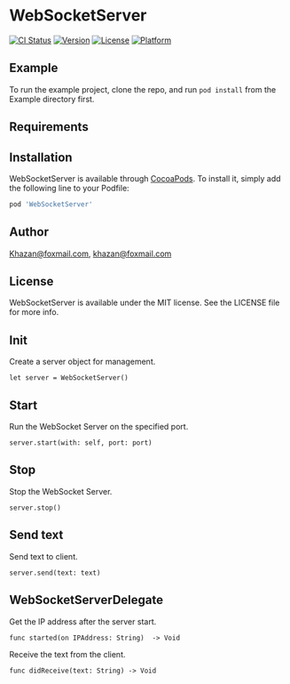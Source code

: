 # WebSocketServer

[![CI Status](https://img.shields.io/travis/Khazan@foxmail.com/WebSocketServer.svg?style=flat)](https://travis-ci.org/Khazan@foxmail.com/WebSocketServer)
[![Version](https://img.shields.io/cocoapods/v/WebSocketServer.svg?style=flat)](https://cocoapods.org/pods/WebSocketServer)
[![License](https://img.shields.io/cocoapods/l/WebSocketServer.svg?style=flat)](https://cocoapods.org/pods/WebSocketServer)
[![Platform](https://img.shields.io/cocoapods/p/WebSocketServer.svg?style=flat)](https://cocoapods.org/pods/WebSocketServer)

## Example

To run the example project, clone the repo, and run `pod install` from the Example directory first.

## Requirements

## Installation

WebSocketServer is available through [CocoaPods](https://cocoapods.org). To install
it, simply add the following line to your Podfile:

```ruby
pod 'WebSocketServer'
```

## Author

Khazan@foxmail.com, khazan@foxmail.com

## License

WebSocketServer is available under the MIT license. See the LICENSE file for more info.


## Init

Create a server object for management.

```
let server = WebSocketServer()
```

## Start

Run the WebSocket Server on the specified port.

```
server.start(with: self, port: port)
```

## Stop 

Stop the WebSocket Server.

```
server.stop()

```

## Send text

Send text to client.

```
server.send(text: text)
```


## WebSocketServerDelegate

Get the IP address after the server start.

```
func started(on IPAddress: String)  -> Void
```

Receive the text from the client.

```
func didReceive(text: String) -> Void
```
